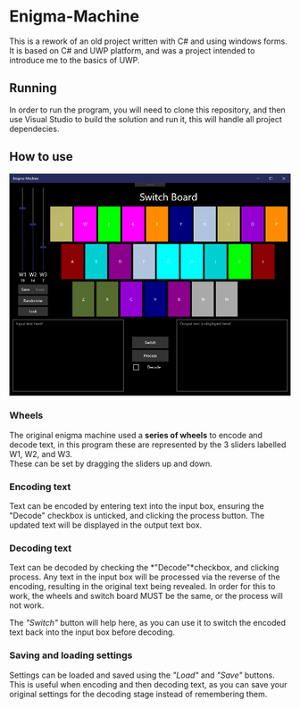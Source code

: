 # Enigma-Machine
This is a rework of an old project written with C# and using windows forms.\
It is based on C# and UWP platform, and was a project intended to introduce me to the basics of UWP.

## Running
In order to run the program, you will need to clone this repository, and then use Visual Studio to build the solution and run it, this will handle all project dependecies.

## How to use
![Program running](.github/preview.png)

### Wheels
The original enigma machine used a **series of wheels** to encode and decode text, in this program these are represented by the 3 sliders labelled W1, W2, and W3.\
These can be set by dragging the sliders up and down.

### Encoding text
Text can be encoded by entering text into the input box, ensuring the "Decode" checkbox is unticked, and clicking the process button. The updated text will be displayed in the output text box.

### Decoding text
Text can be decoded by checking the *"Decode"*checkbox, and clicking process. Any text in the input box will be processed via the reverse of the encoding, resulting in the original text being revealed. In order for this to work, the wheels and switch board MUST be the same, or the process will not work.

The *"Switch"* button will help here, as you can use it to switch the encoded text back into the input box before decoding.

### Saving and loading settings
Settings can be loaded and saved using the *"Load"* and *"Save"* buttons. This is useful when encoding and then decoding text, as you can save your original settings for the decoding stage instead of remembering them.

